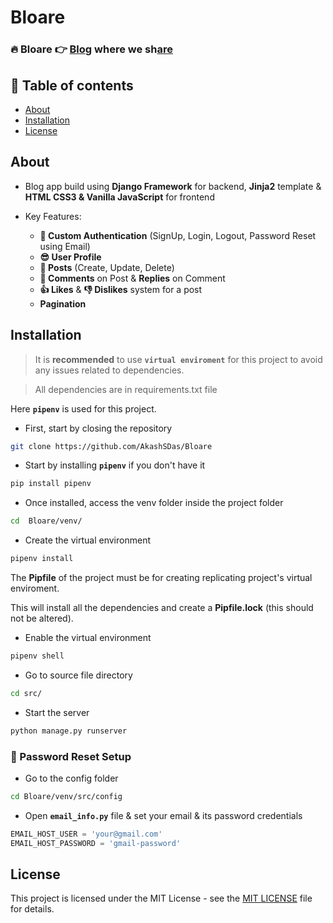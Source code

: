 # Bloare

### 🔥 Bloare 👉 <ins>Blo</ins>g where we sh<ins>are</ins>

## 📝 Table of contents

*  [About](#about)
*  [Installation](#installation)
*  [License](#license)


## About

- Blog app build using **Django Framework** for backend, **Jinja2** template & **HTML CSS3 & Vanilla JavaScript** for frontend

- Key Features:
  - **🔐 Custom Authentication** (SignUp, Login, Logout, Password Reset using Email)
  - **😎 User Profile**
  - **📝 Posts** (Create, Update, Delete)
  - **🍻 Comments** on Post & **Replies** on Comment
  - **👍 Likes** & **👎 Dislikes** system for a post
  - **Pagination**


## Installation

>It is  **recommended** to use **`virtual enviroment`** for this project to avoid any issues related to dependencies.

> All dependencies are in requirements.txt file
 
Here **`pipenv`** is used for this project.

- First, start by closing the repository
```bash
git clone https://github.com/AkashSDas/Bloare
```

- Start by installing **`pipenv`** if you don't have it
```bash
pip install pipenv
```

- Once installed, access the venv folder inside the project folder

```bash
cd  Bloare/venv/
```

- Create the virtual environment

```bash
pipenv install
```

The **Pipfile** of the project must be for creating replicating project's virtual enviroment.

This will install all the dependencies and create a **Pipfile.lock** (this should not be altered).

- Enable the virtual environment

```bash
pipenv shell
```

- Go to source file directory

```bash
cd src/
```

- Start the server

```bash
python manage.py runserver
```

### 🔐 Password Reset Setup

- Go to the config folder

```bash
cd Bloare/venv/src/config
```

- Open **`email_info.py`** file & set your email & its password credentials

```python
EMAIL_HOST_USER = 'your@gmail.com'
EMAIL_HOST_PASSWORD = 'gmail-password'
```

## License

This project is licensed under the MIT License - see the [MIT LICENSE](LICENSE) file for details.
